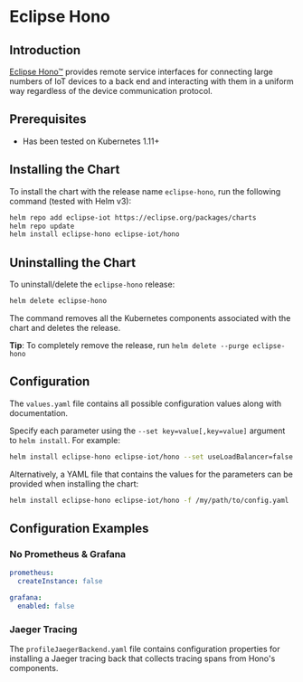 # Eclipse Hono

## Introduction

[Eclipse Hono™](https://www.eclipse.org/hono/) provides remote service interfaces for connecting large
numbers of IoT devices to a back end and interacting with them in a uniform way regardless of the device
communication protocol.

## Prerequisites

* Has been tested on Kubernetes 1.11+

## Installing the Chart

To install the chart with the release name `eclipse-hono`, run the following command (tested with Helm v3):

```bash
helm repo add eclipse-iot https://eclipse.org/packages/charts
helm repo update
helm install eclipse-hono eclipse-iot/hono
```

## Uninstalling the Chart

To uninstall/delete the `eclipse-hono` release:

```bash
helm delete eclipse-hono
```

The command removes all the Kubernetes components associated with the chart and deletes the release.

**Tip**: To completely remove the release, run `helm delete --purge eclipse-hono`

## Configuration

The `values.yaml` file contains all possible configuration values along with documentation.

Specify each parameter using the `--set key=value[,key=value]` argument to `helm install`. For example:

```bash
helm install eclipse-hono eclipse-iot/hono --set useLoadBalancer=false
```

Alternatively, a YAML file that contains the values for the parameters can be provided when installing the chart:

```bash
helm install eclipse-hono eclipse-iot/hono -f /my/path/to/config.yaml
```

## Configuration Examples

### No Prometheus & Grafana

```yaml
prometheus:
  createInstance: false

grafana:
  enabled: false
```

### Jaeger Tracing

The `profileJaegerBackend.yaml` file contains configuration properties for installing
a Jaeger tracing back that collects tracing spans from Hono's components.
